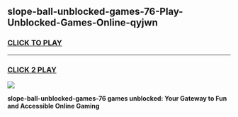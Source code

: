 
## slope-ball-unblocked-games-76-Play-Unblocked-Games-Online-qyjwn
<h3>
<a href="https://premium76.site?title=slope-ball-unblocked-games-76&ref=25A">CLICK TO PLAY</a></h3>
<hr>

<h3>
<a href="https://premium76.site?title=slope-ball-unblocked-games-76&ref=25A">CLICK 2 PLAY</a>
  
</h3>

<a href="https://premium76.site?title=slope-ball-unblocked-games-76&ref=25A"><img src="https://clearcache.store/games.png"></a>


**slope-ball-unblocked-games-76 games unblocked: Your Gateway to Fun and Accessible Online Gaming**
